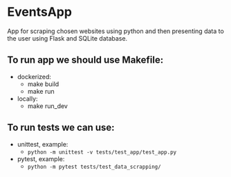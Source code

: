 # EventsApp
App for scraping chosen websites using python and then presenting data to the user using Flask and SQLite database.

## To run app we should use Makefile:
- dockerized: 
	- make build
	- make run  
- locally:
	- make run_dev
	
## To run tests we can use:
- unittest, example:
	- `python -m unittest -v tests/test_app/test_app.py`
- pytest, example:
	- `python -m pytest tests/test_data_scrapping/`

